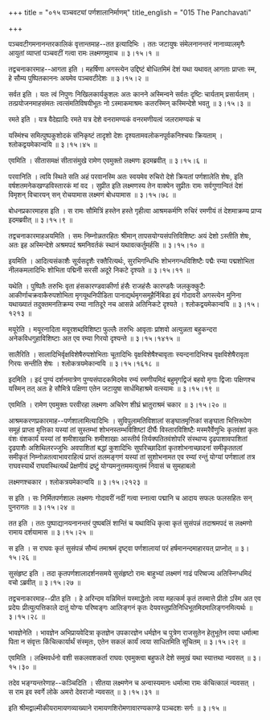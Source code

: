 +++
title = "०१५ पञ्चवट्यां पर्णशालानिर्माणम्"
title_english = "015 The Panchavati"

+++


पञ्चवटीगमनानन्तरकालिकं वृत्तान्तमाह--तत इत्यादिभिः । ततः जटायुषः
संमेलनानन्तरं नानाव्यालमृगैः आयुतां व्याप्तां पञ्चवटीं गत्वा रामः
लक्ष्मणमुवाच  ॥  ३।१५।१  ॥   

  

तद्वचनाकारमाह--आगता इति । महर्षिणा अगस्त्येन उद्दिष्टं बोधितमिमं देशं
यथा यथावत् आगताः प्राप्ताः स्म, हे सौम्य पुष्पितकाननः अयमेव पञ्चवटीदेशः
 ॥  ३।१५।२  ॥   

  

सर्वत इति । यतः त्वं निपुणः निखिलकार्यकुशलः अतः कानने अस्मिन्वने सर्वतः
दृष्टिः चार्यताम् प्रसार्यताम् । तत्प्रयोजनमाहसंमतः त्वत्संमतिविषयीभूतः
नो ऽस्माकमाश्रमः कतरस्मिन् कस्मिन्देशे भवतु  ॥  ३।१५।३  ॥   

  

रमते इति । यत्र वैदेह्यादिः रमते यत्र देशे वनरामण्यकं वनरमणीयत्वं
जलरामण्यकं च  

यस्मिंश्च समित्पुष्पकुशोदकं संनिकृष्टं तादृशो देशः
दृश्यतामवलोकनपूर्वकनिश्चयः क्रियताम् । श्लोकद्वयमेकान्वयि  ॥  ३।१५।४५
 ॥   

  

एवमिति । सीतासमक्षं सीतासंमुखे रामेण एवमुक्तो लक्ष्मणः इदमब्रवीत्  ॥ 
३।१५।६  ॥   

  

परवानिति । त्वयि स्थिते सति अहं परवानस्मि अतः स्वयमेव रुचिरो देशे
क्रियतां पर्णशालेति शेषः, इति वर्षशतमनेकखण्डविस्तारकं मां वद । सुप्रीत
इति लक्ष्मणस्य तेन वाक्येन सुप्रीतः रामः सर्वगुणान्वितं देशं विमृशन्
विचारयन् सन् रोचयामास लक्ष्मणं बोधयामास  ॥  ३।१५।७८  ॥   

  

बोधनप्रकारमाहस इति । स रामः सौमित्रिं हस्तेन हस्ते गृहीत्वा आश्रमकर्मणि
रुचिरं रमणीयं तं देशमाक्रम्य प्राप्य इदमब्रवीत्  ॥  ३।१५।९  ॥   

  

तद्वचनाकारमाहअयमिति । समः निम्नोन्नतरहितः श्रीमान्
तापसयोग्यसंपत्तिविशिष्टः अयं देशो ऽस्तीति शेषः, अतः इह अस्मिन्देशे
अश्रमपदं श्रमनिवर्तकं स्थानं यथावत्कर्तुमर्हसि  ॥  ३।१५।१०  ॥   

  

इयमिति । आदित्यसंकाशैः सूर्यसदृशैः रक्तैरित्यर्थः, सुरभिगन्धिभिः
शोभनगन्धविशिष्टैः पद्मैः रम्या पद्मशोभिता नीलकमलादिभिः शोभिता पद्मिनी
सरसी अदूरे निकटे दृश्यते  ॥  ३।१५।११  ॥   

  

यथेति । पुष्पितैः तरुभिः वृता हंसकारण्डवाकीर्णा हंसैः राजहंसैः कारण्डवैः
जलकुक्कुटैः आकीर्णाचक्रवाकैरुपशोभिता मृगयूथनिपीडिता
पानाद्यर्थमृगसमूहैर्निबिडा इयं गोदावरी अगस्त्येन मुनिना यथाख्यातं
तदुक्तमनतिक्रम्य रम्या नातिदूरे नच आसन्ने अतिनिकटे दृश्यते ।
श्लोकद्वयमेकान्वयि  ॥  ३।१५।१२१३  ॥   

  

मयूरेति । मयूरनादिता मयूरशब्दविशिष्टा फुल्लैः तरुभिः आवृताः प्रांशवो
अत्युन्नता बहुकन्दरा अनेकविधगुहाविशिष्टाः अत एव रम्या गिरयो दृश्यन्ते  ॥ 
३।१५।१४१५  ॥   

  

सालैरिति । सालादिभिर्वृक्षविशेषैरुपशोभिताः चूतादिभिः
वृक्षविशेषैश्चावृताः स्यन्दनादिभिश्च वृक्षविशेषैरावृता गिरयः सन्तीति
शेषः । श्लोकत्रयमेकान्वयि  ॥  ३।१५।१६१८  ॥   

  

इदमिति । इदं पुण्यं दर्शनमात्रेण पुण्यसंपादकमिदमेव रम्यं रमणीयमिदं
बहुमृगद्विजं बहवो मृगाः द्विजाः पक्षिणश्च यस्मिन् तत् अतः हे सौमित्रे
पक्षिणा एतेन जटायुषा सार्धमिहाश्रमे वत्स्यामः  ॥  ३।१५।१९  ॥   

  

एवमिति । रामेण एवमुक्तः परवीरहा लक्ष्मणः अचिरेण शीघ्रं भ्रातुराश्रमं
चकार  ॥  ३।१५।२०  ॥   

  

आश्रमकरणप्रकारमाह--पर्णशालामित्यादिभिः । सुविपुलामतिविशालां
सङ्घातमृत्तिकां सङ्घाता भित्तिरूपेण समूहं प्राप्ता मृत्तिका यस्यां तां
सुस्तम्भां शोभनस्तम्भविशिष्टां दीर्घैः विस्तारविशिष्टैः मस्मरैर्वेणुभिः
कृतवंशां कृतः वंशः वंशकार्यं यस्यां तां शमीशाखाभिः शमीशाखाः आस्तीर्य
तिर्यक्पतितवंशोपरि संस्थाप्य दृढपाशावपाशितां दृढपाशैः अशिथिलरज्जुभिः
अवपाशितां बद्धां कुशादिभिः सुपरिच्छादितां कृतशोभनाच्छादनां समीकृततलां
समीकृतं निम्नोन्नतत्वाभावराहित्यं प्राप्तं तलमङ्गणं यस्यां तां सुशोभनामत
एव रम्यां रन्तुं योग्यां पर्णशालां तत्र राघवस्यार्थे राघवस्थित्यर्थं
प्रेक्षणीयं द्रष्टुं योग्यमनुत्तममत्युत्तमं निवासं च सुमहाबलो  

लक्ष्मणश्चकार । श्लोकत्रयमेकान्वयि  ॥  ३।१५।२१२३  ॥   

  

स इति । सः निर्मितपर्णशालः लक्ष्मणः गोदावरीं नदीं गत्वा स्नात्वा पद्मानि
च आदाय सफलः फलसहितः सन् पुनरागतः  ॥  ३।१५।२४  ॥   

  

तत इति । ततः पुष्पाद्यानयनानन्तरं पुष्पबलिं शान्तिं च यथाविधि कृत्वा
कृतं सुसंपन्नं तदाश्रमपदं स लक्ष्मणो रामाय दर्शयामास  ॥  ३।१५।२५  ॥   

  

स इति । स राघवः कृतं सुसंपन्नं सौम्यं तमाश्रमं दृष्ट्वा पर्णशालायां परं
हर्षमानन्दमाहारयत् प्राप्नोत्  ॥  ३।१५।२६  ॥   

  

सुसंहृष्ट इति । तदा कृतपर्णशालादर्शनसमये सुसंहृष्टो रामः बाहुभ्यां
लक्ष्मणं गाढं परिष्वज्य अतिस्निग्धमिदं वचो ऽब्रवीत्  ॥  ३।१५।२७  ॥   

  

तद्वचनाकारमाह--प्रीत इति । हे अरिन्दम यन्निमित्तं यस्माद्धेतोः त्वया
महत्कर्म कृतं तस्मात्ते प्रीतो ऽस्मि अत एव प्रदेयः प्रीत्युत्पत्तिकाले
दातुं योग्यः परिष्वङ्गः आलिङ्गनं कृतः
देयवस्तुप्रतिनिधिभूतमिदमालिङ्गनमित्यर्थः  ॥  ३।१५।२८  ॥   

  

भावज्ञेनेति । भावज्ञेन अभिप्रायवेदित्रा कृतज्ञेन उपकारज्ञेन धर्मज्ञेन च
पुत्रेण राजसुतेन हेतुभूतेन त्वया धर्मात्मा पिता न संवृत्तः
किंचित्कार्यार्थं संस्मृतः, एतेन सकलं कार्यं त्वया साधितमिति सूचितम्  ॥ 
३।१५।२९  ॥   

  

एवमिति । लक्ष्मिवर्धनो वशी सकलवशकर्ता राघवः एवमुक्त्वा बहुफले देशे समुखं
यथा स्यात्तथा न्यवसत्  ॥  ३।१५।३०  ॥   

  

तदेव भङ्ग्यन्तरेणाह--कञ्चिदिति । सीतया लक्ष्मणेन च अन्वास्यमानः
धर्मात्मा रामः कंचित्कालं न्यवसत् । स राम इव स्वर्गे लोके अमरो देवराजो
न्यवसत्  ॥  ३।१५।३१  ॥   

  

इति श्रीमद्वाल्मीकीयरामायणव्याख्याने रामायणशिरोमणावारण्यकाण्डे पञ्चदशः
सर्गः  ॥  ३।१५  ॥   

  

  


